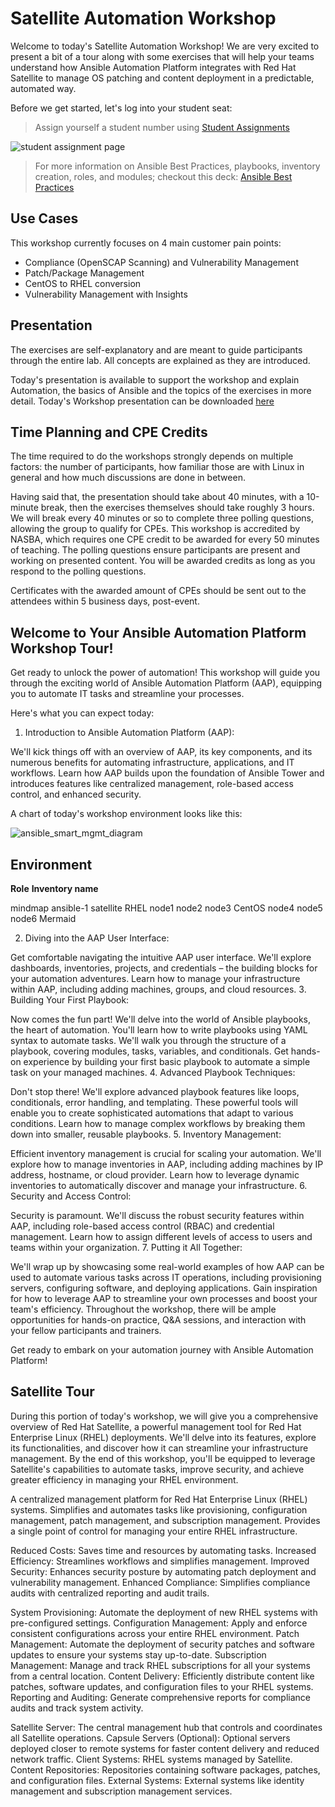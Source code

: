 # Satellite Automation Workshop
Welcome to today's Satellite Automation Workshop! We are very excited to present a bit of a tour along with some exercises that will help your teams understand how Ansible Automation Platform integrates with Red Hat Satellite to manage OS patching and content deployment in a predictable, automated way. 


Before we get started, let's log into your student seat:

> Assign yourself a student number using [Student Assignments](https://aap2-april26test.lab-emergent360.com/#studentinfo)

![student assignment page](https://github.com/Emergent360/satautomation/assets/18014714/cffcfda9-2488-4fe9-b75b-8a935870d960)


> For more information on Ansible Best Practices, playbooks, inventory creation, roles, and modules; checkout this deck: [Ansible Best Practices](https://aap2.demoredhat.com/decks/ansible_best_practices.pdf) 



## **Use Cases** ##
This workshop currently focuses on 4 main customer pain points: 

- Compliance (OpenSCAP Scanning) and Vulnerability Management
- Patch/Package Management
- CentOS to RHEL conversion
- Vulnerability Management with Insights

## **Presentation** ##
The exercises are self-explanatory and are meant to guide participants through the entire lab. All concepts are explained as they are introduced. 

Today's presentation is available to support the workshop and explain Automation, the basics of Ansible and the topics of the exercises in more detail. Today's Workshop presentation can be downloaded [here](https://uploads-ssl.webflow.com/64dd02f7406bf2448a30e68f/662fdbc786abd010d11d18b8_Satellite%20Automation.pdf)

## **Time Planning and CPE Credits** ##
The time required to do the workshops strongly depends on multiple factors: the number of participants, how familiar those are with Linux in general and how much discussions are done in between.

Having said that, the presentation should take about 40 minutes, with a 10-minute break, then the exercises themselves should take roughly 3 hours. We will break every 40 minutes or so to complete three polling questions, allowing the group to qualify for CPEs. This workshop is accredited by NASBA, which requires one CPE credit to be awarded for every 50 minutes of teaching. The polling questions ensure participants are present and working on presented content. You will be awarded credits as long as you respond to the polling questions. 

Certificates with the awarded amount of CPEs should be sent out to the attendees within 5 business days, post-event. 

## **Welcome to Your Ansible Automation Platform Workshop Tour!**
Get ready to unlock the power of automation! This workshop will guide you through the exciting world of Ansible Automation Platform (AAP), equipping you to automate IT tasks and streamline your processes.

Here's what you can expect today:

1. Introduction to Ansible Automation Platform (AAP):

We'll kick things off with an overview of AAP, its key components, and its numerous benefits for automating infrastructure, applications, and IT workflows.
Learn how AAP builds upon the foundation of Ansible Tower and introduces features like centralized management, role-based access control, and enhanced security.

A chart of today's workshop environment looks like this:

![ansible_smart_mgmt_diagram](https://github.com/Emergent360/satautomation/assets/18014714/51aea489-b1f3-4d17-9696-3bc6802a18e2)

## **Environment** ##

**Role**	                        **Inventory name**


mindmap
  ansible-1 satellite
    RHEL
      node1
      node2
      node3
    CentOS
      node4
      node5
      node6
      Mermaid




2. Diving into the AAP User Interface:

Get comfortable navigating the intuitive AAP user interface. We'll explore dashboards, inventories, projects, and credentials – the building blocks for your automation adventures.
Learn how to manage your infrastructure within AAP, including adding machines, groups, and cloud resources.
3. Building Your First Playbook:

Now comes the fun part! We'll delve into the world of Ansible playbooks, the heart of automation. You'll learn how to write playbooks using YAML syntax to automate tasks.
We'll walk you through the structure of a playbook, covering modules, tasks, variables, and conditionals.
Get hands-on experience by building your first basic playbook to automate a simple task on your managed machines.
4. Advanced Playbook Techniques:

Don't stop there! We'll explore advanced playbook features like loops, conditionals, error handling, and templating. These powerful tools will enable you to create sophisticated automations that adapt to various conditions.
Learn how to manage complex workflows by breaking them down into smaller, reusable playbooks.
5. Inventory Management:

Efficient inventory management is crucial for scaling your automation. We'll explore how to manage inventories in AAP, including adding machines by IP address, hostname, or cloud provider.
Learn how to leverage dynamic inventories to automatically discover and manage your infrastructure.
6. Security and Access Control:

Security is paramount. We'll discuss the robust security features within AAP, including role-based access control (RBAC) and credential management.
Learn how to assign different levels of access to users and teams within your organization.
7. Putting it All Together:

We'll wrap up by showcasing some real-world examples of how AAP can be used to automate various tasks across IT operations, including provisioning servers, configuring software, and deploying applications.
Gain inspiration for how to leverage AAP to streamline your own processes and boost your team's efficiency.
Throughout the workshop, there will be ample opportunities for hands-on practice, Q&A sessions, and interaction with your fellow participants and trainers.

Get ready to embark on your automation journey with Ansible Automation Platform!



## **Satellite Tour**

During this portion of today's workshop, we will give you a comprehensive overview of Red Hat Satellite, a powerful management tool for Red Hat Enterprise Linux (RHEL) deployments. We'll delve into its features, explore its functionalities, and discover how it can streamline your infrastructure management.  By the end of this workshop, you'll be equipped to leverage Satellite's capabilities to automate tasks, improve security, and achieve greater efficiency in managing your RHEL environment.

A centralized management platform for Red Hat Enterprise Linux (RHEL) systems.
Simplifies and automates tasks like provisioning, configuration management, patch management, and subscription management.
Provides a single point of control for managing your entire RHEL infrastructure.

Reduced Costs: Saves time and resources by automating tasks.
Increased Efficiency: Streamlines workflows and simplifies management.
Improved Security: Enhances security posture by automating patch deployment and vulnerability management.
Enhanced Compliance: Simplifies compliance audits with centralized reporting and audit trails.

System Provisioning: Automate the deployment of new RHEL systems with pre-configured settings.
Configuration Management: Apply and enforce consistent configurations across your entire RHEL environment.
Patch Management: Automate the deployment of security patches and software updates to ensure your systems stay up-to-date.
Subscription Management: Manage and track RHEL subscriptions for all your systems from a central location.
Content Delivery: Efficiently distribute content like patches, software updates, and configuration files to your RHEL systems.
Reporting and Auditing: Generate comprehensive reports for compliance audits and track system activity.

Satellite Server: The central management hub that controls and coordinates all Satellite operations.
Capsule Servers (Optional): Optional servers deployed closer to remote systems for faster content delivery and reduced network traffic.
Client Systems: RHEL systems managed by Satellite.
Content Repositories: Repositories containing software packages, patches, and configuration files.
External Systems: External systems like identity management and subscription management services.

